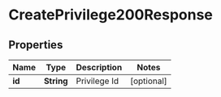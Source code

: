 

# CreatePrivilege200Response


## Properties

| Name | Type | Description | Notes |
|------------ | ------------- | ------------- | -------------|
|**id** | **String** | Privilege Id |  [optional] |



